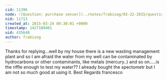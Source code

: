 ```yaml
---
cid: 11396
node: ![Question: purchase sensor](../notes/frabisog/03-22-2015/question-purchase-sensor)
nid: 11713
created_at: 2015-03-24 09:30:01 +0000
timestamp: 1427189401
uid: 435648
author: frabisog
---
```


Thanks for replying...well by my house there is a new wasting management plant and so I am afraid the water from my well can be contaminated by hydrocarbons or other contaminants, like metals (mercury..) and so on.....is the riffle enough to test my water?? I already bought the spectometr but I am not so much good at using it.
Best Regards
francesco